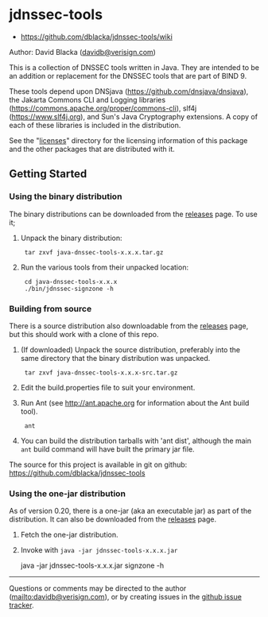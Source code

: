 # jdnssec-tools

* <https://github.com/dblacka/jdnssec-tools/wiki>

Author: David Blacka (<davidb@verisign.com>)

This is a collection of DNSSEC tools written in Java.  They are intended to be an addition or replacement for the DNSSEC tools that are part of BIND 9.

These tools depend upon DNSjava (<https://github.com/dnsjava/dnsjava>), the Jakarta Commons CLI and Logging libraries (<https://commons.apache.org/proper/commons-cli>), slf4j (<https://www.slf4j.org>), and Sun's Java Cryptography extensions.  A copy of each of these libraries is included in the distribution.

See the "[licenses](https://github.com/dblacka/jdnssec-tools/tree/master/licenses)" directory for the licensing information of this package and the other packages that are distributed with it.

## Getting Started

### Using the binary distribution

The binary distributions can be downloaded from the [releases](https://github.com/dblacka/jdnssec-tools/releases) page.  To use it;

1. Unpack the binary distribution:

        tar zxvf java-dnssec-tools-x.x.x.tar.gz

2. Run the various tools from their unpacked location:

        cd java-dnssec-tools-x.x.x
        ./bin/jdnssec-signzone -h

### Building from source

There is a source distribution also downloadable from the [releases](https://github.com/dblacka/jdnssec-tools/releases) page, but this should work with a clone of this repo.

1. (If downloaded) Unpack the source distribution, preferably into the same directory that the binary distribution was unpacked.

        tar zxvf java-dnssec-tools-x.x.x-src.tar.gz

2. Edit the build.properties file to suit your environment.
3. Run Ant (see <http://ant.apache.org> for information about the Ant build tool).

        ant

4. You can build the distribution tarballs with 'ant dist', although the main `ant` build command will have built the primary jar file.

The source for this project is available in git on github: <https://github.com/dblacka/jdnssec-tools>

### Using the one-jar distribution

As of version 0.20, there is a one-jar (aka an executable jar) as part of the distribution.  It can also be downloaded from the [releases](https://github.com/dblacka/jdnssec-tools/releases) page.

1. Fetch the one-jar distribution.
2. Invoke with `java -jar jdnssec-tools-x.x.x.jar`

    java -jar jdnssec-tools-x.x.x.jar signzone -h

---

Questions or comments may be directed to the author (<mailto:davidb@verisign.com>), or by creating issues in the [github issue tracker](https://github.com/dblacka/jdnssec-tools/issues).
